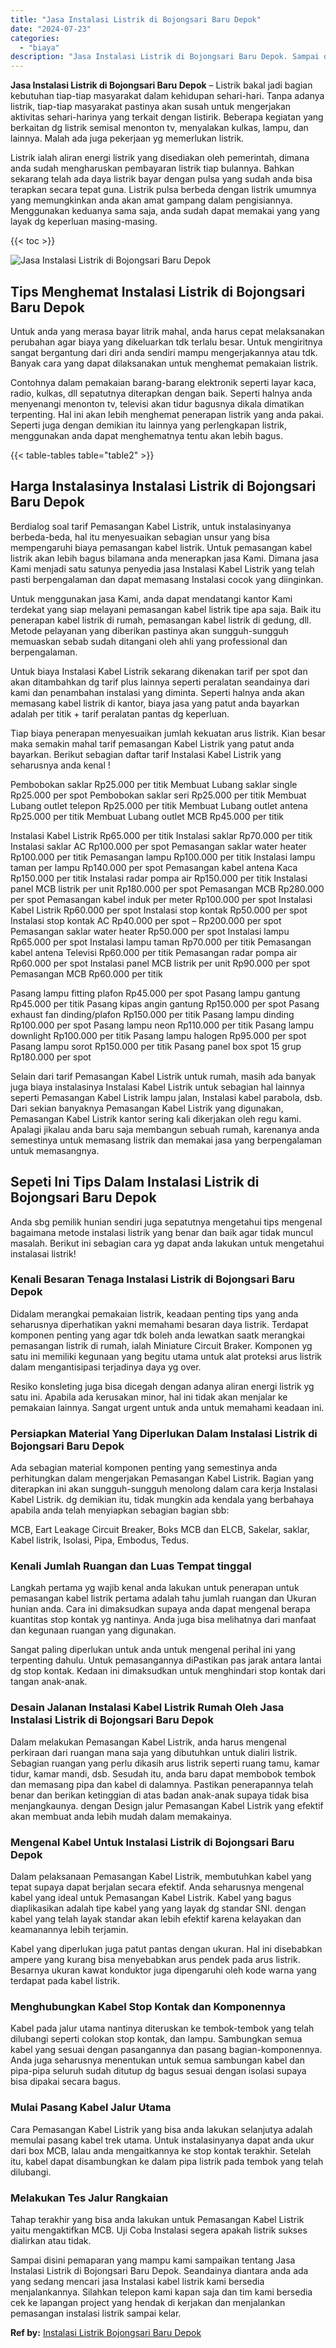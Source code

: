 ```yaml
---
title: "Jasa Instalasi Listrik di Bojongsari Baru Depok"
date: "2024-07-23"
categories: 
  - "biaya"
description: "Jasa Instalasi Listrik di Bojongsari Baru Depok. Sampai disini pemaparan yang mampu kami sampaikan tentang Jasa Instalasi Listrik di Bojongsari Baru Depok. S..."
---
```


**Jasa Instalasi Listrik di Bojongsari Baru Depok** – Listrik bakal jadi bagian kebutuhan tiap-tiap masyarakat dalam kehidupan sehari-hari. Tanpa adanya listrik, tiap-tiap masyarakat pastinya akan susah untuk mengerjakan aktivitas sehari-harinya yang terkait dengan listirik. Beberapa kegiatan yang berkaitan dg listrik semisal menonton tv, menyalakan kulkas, lampu, dan lainnya. Malah ada juga pekerjaan yg memerlukan listrik.

Listrik ialah aliran energi listrik yang disediakan oleh pemerintah, dimana anda sudah mengharuskan pembayaran listrik tiap bulannya. Bahkan sekarang telah ada daya listrik bayar dengan pulsa yang sudah anda bisa terapkan secara tepat guna. Listrik pulsa berbeda dengan listrik umumnya yang memungkinkan anda akan amat gampang dalam pengisiannya. Menggunakan keduanya sama saja, anda sudah dapat memakai yang yang layak dg keperluan masing-masing.

{{< toc >}}

![Jasa Instalasi Listrik di Bojongsari Baru Depok](/images/instalasi-listrik-murah15.png)

## Tips Menghemat Instalasi Listrik di Bojongsari Baru Depok

Untuk anda yang merasa bayar litrik mahal, anda harus cepat melaksanakan perubahan agar biaya yang dikeluarkan tdk terlalu besar. Untuk mengiritnya sangat bergantung dari diri anda sendiri mampu mengerjakannya atau tdk. Banyak cara yang dapat dilaksanakan untuk menghemat pemakaian listrik.

Contohnya dalam pemakaian barang-barang elektronik seperti layar kaca, radio, kulkas, dll sepatutnya diterapkan dengan baik. Seperti halnya anda menyenangi menonton tv, televisi akan tidur bagusnya dikala dimatikan terpenting. Hal ini akan lebih menghemat penerapan listrik yang anda pakai. Seperti juga dengan demikian itu lainnya yang perlengkapan listrik, menggunakan anda dapat menghematnya tentu akan lebih bagus.

{{< table-tables table="table2" >}}

## Harga Instalasinya Instalasi Listrik di Bojongsari Baru Depok

Berdialog soal tarif Pemasangan Kabel Listrik, untuk instalasinyanya berbeda-beda, hal itu menyesuaikan sebagian unsur yang bisa mempengaruhi biaya pemasangan kabel listrik. Untuk pemasangan kabel listrik akan lebih bagus bilamana anda menerapkan jasa Kami. Dimana jasa Kami menjadi satu satunya penyedia jasa Instalasi Kabel Listrik yang telah pasti berpengalaman dan dapat memasang Instalasi cocok yang diinginkan.

Untuk menggunakan jasa Kami, anda dapat mendatangi kantor Kami terdekat yang siap melayani pemasangan kabel listrik tipe apa saja. Baik itu penerapan kabel listrik di rumah, pemasangan kabel listrik di gedung, dll. Metode pelayanan yang diberikan pastinya akan sungguh-sungguh memuaskan sebab sudah ditangani oleh ahli yang professional dan berpengalaman.

Untuk biaya Instalasi Kabel Listrik sekarang dikenakan tarif per spot dan akan ditambahkan dg tarif plus lainnya seperti peralatan seandainya dari kami dan penambahan instalasi yang diminta. Seperti halnya anda akan memasang kabel listrik di kantor, biaya jasa yang patut anda bayarkan adalah per titik + tarif peralatan pantas dg keperluan.

Tiap biaya penerapan menyesuaikan jumlah kekuatan arus listrik. Kian besar maka semakin mahal tarif pemasangan Kabel Listrik yang patut anda bayarkan. Berikut sebagian daftar tarif Instalasi Kabel Listrik yang seharusnya anda kenal !

Pembobokan saklar Rp25.000 per titik Membuat Lubang saklar single Rp25.000 per spot Pembobokan saklar seri Rp25.000 per titik Membuat Lubang outlet telepon Rp25.000 per titik Membuat Lubang outlet antena Rp25.000 per titik Membuat Lubang outlet MCB Rp45.000 per titik

Instalasi Kabel Listrik Rp65.000 per titik Instalasi saklar Rp70.000 per titik Instalasi saklar AC Rp100.000 per spot Pemasangan saklar water heater Rp100.000 per titik Pemasangan lampu Rp100.000 per titik Instalasi lampu taman per lampu Rp140.000 per spot Pemasangan kabel antena Kaca Rp150.000 per titik Instalasi radar pompa air Rp150.000 per titik Instalasi panel MCB listrik per unit Rp180.000 per spot Pemasangan MCB Rp280.000 per spot Pemasangan kabel induk per meter Rp100.000 per spot Instalasi Kabel Listrik Rp60.000 per spot Instalasi stop kontak Rp50.000 per spot Instalasi stop kontak AC Rp40.000 per spot – Rp200.000 per spot Pemasangan saklar water heater Rp50.000 per spot Instalasi lampu Rp65.000 per spot Instalasi lampu taman Rp70.000 per titik Pemasangan kabel antena Televisi Rp60.000 per titik Pemasangan radar pompa air Rp60.000 per spot Instalasi panel MCB listrik per unit Rp90.000 per spot Pemasangan MCB Rp60.000 per titik

Pasang lampu fitting plafon Rp45.000 per spot Pasang lampu gantung Rp45.000 per titik Pasang kipas angin gantung Rp150.000 per spot Pasang exhaust fan dinding/plafon Rp150.000 per titik Pasang lampu dinding Rp100.000 per spot Pasang lampu neon Rp110.000 per titik Pasang lampu downlight Rp100.000 per titik Pasang lampu halogen Rp95.000 per spot Pasang lampu sorot Rp150.000 per titik Pasang panel box spot 15 grup Rp180.000 per spot

Selain dari tarif Pemasangan Kabel Listrik untuk rumah, masih ada banyak juga biaya instalasinya Instalasi Kabel Listrik untuk sebagian hal lainnya seperti Pemasangan Kabel Listrik lampu jalan, Instalasi kabel parabola, dsb. Dari sekian banyaknya Pemasangan Kabel Listrik yang digunakan, Pemasangan Kabel Listrik kantor sering kali dikerjakan oleh regu kami. Apalagi jikalau anda baru saja membangun sebuah rumah, karenanya anda semestinya untuk memasang listrik dan memakai jasa yang berpengalaman untuk memasangnya.

## Sepeti Ini Tips Dalam Instalasi Listrik di Bojongsari Baru Depok


Anda sbg pemilik hunian sendiri juga sepatutnya mengetahui tips mengenal bagaimana metode instalasi listrik yang benar dan baik agar tidak muncul masalah. Berikut ini sebagian cara yg dapat anda lakukan untuk mengetahui instalasai listrik!

### Kenali Besaran Tenaga Instalasi Listrik di Bojongsari Baru Depok

Didalam merangkai pemakaian listrik, keadaan penting tips yang anda seharusnya diperhatikan yakni memahami besaran daya listrik. Terdapat komponen penting yang agar tdk boleh anda lewatkan saatk merangkai pemasangan listrik di rumah, ialah Miniature Circuit Braker. Komponen yg satu ini memiliki kegunaan yang begitu utama untuk alat proteksi arus listrik dalam mengantisipasi terjadinya daya yg over.

Resiko konsleting juga bisa dicegah dengan adanya aliran energi listrik yg satu ini. Apabila ada kerusakan minor, hal ini tidak akan menjalar ke pemakaian lainnya. Sangat urgent untuk anda untuk memahami keadaan ini.

### Persiapkan Material Yang Diperlukan Dalam Instalasi Listrik di Bojongsari Baru Depok

Ada sebagian material komponen penting yang semestinya anda perhitungkan dalam mengerjakan Pemasangan Kabel Listrik. Bagian yang diterapkan ini akan sungguh-sungguh menolong dalam cara kerja Instalasi Kabel Listrik. dg demikian itu, tidak mungkin ada kendala yang berbahaya apabila anda telah menyiapkan sebagian bagian sbb:

MCB, Eart Leakage Circuit Breaker, Boks MCB dan ELCB, Sakelar, saklar, Kabel listrik, Isolasi, Pipa, Embodus, Tedus.

### Kenali Jumlah Ruangan dan Luas Tempat tinggal

Langkah pertama yg wajib kenal anda lakukan untuk penerapan untuk pemasangan kabel listrik pertama adalah tahu jumlah ruangan dan Ukuran hunian anda. Cara ini dimaksudkan supaya anda dapat mengenal berapa kuantitas stop kontak yg nantinya. Anda juga bisa melihatnya dari manfaat dan kegunaan ruangan yang digunakan.

Sangat paling diperlukan untuk anda untuk mengenal perihal ini yang terpenting dahulu. Untuk pemasangannya diPastikan pas jarak antara lantai dg stop kontak. Kedaan ini dimaksudkan untuk menghindari stop kontak dari tangan anak-anak.

### Desain Jalanan Instalasi Kabel Listrik Rumah Oleh Jasa Instalasi Listrik di Bojongsari Baru Depok

Dalam melakukan Pemasangan Kabel Listrik, anda harus mengenal perkiraan dari ruangan mana saja yang dibutuhkan untuk dialiri listrik. Sebagian ruangan yang perlu dikasih arus listrik seperti ruang tamu, kamar tidur, kamar mandi, dsb. Sesudah itu, anda baru dapat membobok tembok dan memasang pipa dan kabel di dalamnya. Pastikan penerapannya telah benar dan berikan ketinggian di atas badan anak-anak supaya tidak bisa menjangkaunya. dengan Design jalur Pemasangan Kabel Listrik yang efektif akan membuat anda lebih mudah dalam memakainya.

### Mengenal Kabel Untuk Instalasi Listrik di Bojongsari Baru Depok

Dalam pelaksanaan Pemasangan Kabel Listrik, membutuhkan kabel yang tepat supaya dapat berjalan secara efektif. Anda seharusnya mengenal kabel yang ideal untuk Pemasangan Kabel Listrik. Kabel yang bagus diaplikasikan adalah tipe kabel yang yang layak dg standar SNI. dengan kabel yang telah layak standar akan lebih efektif karena kelayakan dan keamanannya lebih terjamin.

Kabel yang diperlukan juga patut pantas dengan ukuran. Hal ini disebabkan ampere yang kurang bisa menyebabkan arus pendek pada arus listrik. Besarnya ukuran kawat konduktor juga dipengaruhi oleh kode warna yang terdapat pada kabel listrik.

### Menghubungkan Kabel Stop Kontak dan Komponennya

Kabel pada jalur utama nantinya diteruskan ke tembok-tembok yang telah dilubangi seperti colokan stop kontak, dan lampu. Sambungkan semua kabel yang sesuai dengan pasangannya dan pasang bagian-komponennya. Anda juga seharusnya menentukan untuk semua sambungan kabel dan pipa-pipa seluruh sudah ditutup dg bagus sesuai dengan isolasi supaya bisa dipakai secara bagus.

### Mulai Pasang Kabel Jalur Utama

Cara Pemasangan Kabel Listrik yang bisa anda lakukan selanjutya adalah memulai pasang kabel trek utama. Untuk instalasinyanya dapat anda ukur dari box MCB, lalau anda mengaitkannya ke stop kontak terakhir. Setelah itu, kabel dapat disambungkan ke dalam pipa listrik pada tembok yang telah dilubangi.

### Melakukan Tes Jalur Rangkaian

Tahap terakhir yang bisa anda lakukan untuk Pemasangan Kabel Listrik yaitu mengaktifkan MCB. Uji Coba Instalasi segera apakah listrik sukses dialirkan atau tidak.

Sampai disini pemaparan yang mampu kami sampaikan tentang Jasa Instalasi Listrik di Bojongsari Baru Depok. Seandainya diantara anda ada yang sedang mencari jasa Instalasi kabel listrik kami bersedia menjalankannya. Silahkan telepon kami kapan saja dan tim kami bersedia cek ke lapangan project yang hendak di kerjakan dan menjalankan pemasangan instalasi listrik sampai kelar.

**Ref by:** [Instalasi Listrik Bojongsari Baru Depok](https://id.wikipedia.org/wiki/Instalasi)
